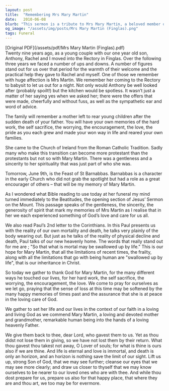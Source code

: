 ```yaml
---
layout: post
title:  "Remembering Mrs Mary Martin"
date:   2010-06-08
blurb: "This sermon is a tribute to Mrs Mary Martin, a beloved member of the Finglas community. It highlights her selflessness, hard work, and spiritual sincerity. The sermon also draws parallels between Mrs Martin's life and the teachings of the Beatitudes, emphasizing her embodiment of God's love and care."
og_image: "/assets/img/posts/Mrs Mary Martin (Finglas).png"
tags: Funeral
---
```

[Original PDF](/assets/pdf/Mrs Mary Martin (Finglas).pdf)    
Twenty nine years ago, as a young couple with our one year old son, Anthony, Rachel and I moved into the Rectory in Finglas. Over the following three years we faced a number of ups and downs. A number of figures stand out for us over that period for the warmth of their welcome and the practical help they gave to Rachel and myself. One of those we remember with huge affection is Mrs Martin. We remember her coming to the Rectory to babysit to let us out for a night. Not only would Anthony be well looked after (probably spoilt!) but the kitchen would be spotless. It wasn’t just a matter of her saying yes when we asked her; there were the offers that were made, cheerfully and without fuss, as well as the sympathetic ear and word of advice.

The family will remember a mother left to rear young children after the sudden death of your father. You will have your own memories of the hard work, the self sacrifice, the worrying, the encouragement, the love, the pride as you each grew and made your won way in life and reared your own families.

She came to the Church of Ireland from the Roman Catholic Tradition. Sadly many who make this transition can become more protestant than the protestants but not so with Mary Martin. There was a gentleness and a sincerity to her spirituality that was just part of who she was.

Tomorrow, June 9th, is the Feast of St Barnabbas. Barnabbas is a character in the early Church who did not grab the spotlight but had a role as a great encourager of others – that will be my memory of Mary Martin.

As I wondered what Bible reading to use today at her funeral my mind turned immediately to the Beatitudes, the opening section of Jesus’ Sermon on the Mount. This passage speaks of the gentleness, the sincerity, the generosity of spirit that mark my memories of Mrs Martin as I realise that in her we each experienced something of God’s love and care for us all.

We also read Paul’s 2nd letter to the Corinthians. In this Paul presents us with the reality of our own mortality and death, he talks very plainly of the body wearing out. But just as he talks of the reality of physical decline and death, Paul talks of our new heavenly home. The words that really stand out for me are ; "So that what is mortal may be swallowed up by life." This is our hope for Mary Martin, that all the limitations of recent times, the frailty, along with all the limitations that go with being human are "swallowed up by life", that is our inheritance in Christ.

So today we gather to thank God for Mary Martin, for the many different ways he touched our lives, for her hard work, the self sacrifice, the worrying, the encouragement, the love. We come to pray for ourselves as we let go, praying that the sense of loss at this time may be softened by the many happy memories of times past and the assurance that she is at peace in the loving care of God.

We gather to set her life and our lives in the context of our faith in a loving and living God as we commend Mary Martin, a loving and devoted mother and grandmother, remarkable human being into the hands of a loving heavenly Father.

We give them back to thee, dear Lord, who gavest them to us. Yet as thou didst not lose them in giving, so we have not lost them by their return. What thou gavest thou takest not away, O Lover of souls; for what is thine is ours also if we are thine. And life is eternal and love is immortal, and death is only an horizon, and an horizon is nothing save the limit of our sight. Lift us up, strong Son of God, that we may see further; cleanse our eyes that we may see more clearly; and draw us closer to thyself that we may know ourselves to be nearer to our loved ones who are with thee. And while thou dost prepare for us, prepare us also for that happy place, that where they are and thou art, we too may be for evermore.
